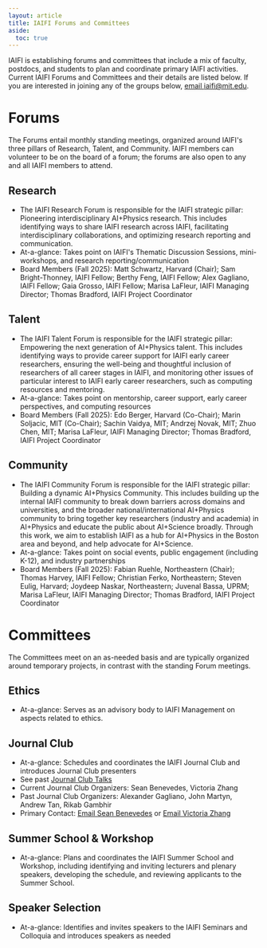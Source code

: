 ```yaml
---
layout: article
title: IAIFI Forums and Committees
aside:
  toc: true
---
```


IAIFI is establishing forums and committees that include a mix of faculty, postdocs, and students to plan and coordinate primary IAIFI activities. Current IAIFI Forums and Committees and their details are listed below. If you are interested in joining any of the groups below, [email iaifi@mit.edu](mailto:iaifi@mit.edu).

# Forums
The Forums entail monthly standing meetings, organized around IAIFI's three pillars of Research, Talent, and Community. IAIFI members can volunteer to be on the board of a forum; the forums are also open to any and all IAIFI members to attend. 

## Research
* The IAIFI Research Forum is responsible for the IAIFI strategic pillar: Pioneering interdisciplinary AI+Physics research. This includes identifying ways to share IAIFI research across IAIFI, facilitating interdisciplinary collaborations, and optimizing research reporting and communication.
* At-a-glance: Takes point on IAIFI's Thematic Discussion Sessions, mini-workshops, and research reporting/communication 
* Board Members (Fall 2025): Matt Schwartz, Harvard (Chair); Sam Bright-Thonney, IAIFI Fellow; Berthy Feng, IAIFI Fellow; Alex Gagliano, IAIFI Fellow; Gaia Grosso, IAIFI Fellow; Marisa LaFleur, IAIFI Managing Director; Thomas Bradford, IAIFI Project Coordinator

## Talent
* The IAIFI Talent Forum is responsible for the IAIFI strategic pillar: Empowering the next generation of AI+Physics talent. This includes identifying ways to provide career support for IAIFI early career researchers, ensuring the well-being and thoughtful inclusion of researchers of all career stages in IAIFI, and monitoring other issues of particular interest to IAIFI early career researchers, such as computing resources and mentoring.
* At-a-glance: Takes point on mentorship, career support, early career perspectives, and computing resources
* Board Members (Fall 2025): Edo Berger, Harvard (Co-Chair); Marin Soljacic, MIT (Co-Chair); Sachin Vaidya, MIT; Andrzej Novak, MIT; Zhuo Chen, MIT; Marisa LaFleur, IAIFI Managing Director; Thomas Bradford, IAIFI Project Coordinator

## Community
* The IAIFI Community Forum is responsible for the IAIFI strategic pillar: Building a dynamic AI+Physics Community. This includes building up the internal IAIFI community to break down barriers across domains and universities, and the broader national/international AI+Physics community to bring together key researchers (industry and academia) in AI+Physics and educate the public about AI+Science broadly. Through this work, we aim to establish IAIFI as a hub for AI+Physics in the Boston area and beyond, and help advocate for AI+Science. 
* At-a-glance: Takes point on social events, public engagement (including K-12), and industry partnerships
* Board Members (Fall 2025): Fabian Ruehle, Northeastern (Chair); Thomas Harvey, IAIFI Fellow; Christian Ferko, Northeastern; Steven Eulig, Harvard; Joydeep Naskar, Northeastern; Juvenal Bassa, UPRM; Marisa LaFleur, IAIFI Managing Director; Thomas Bradford, IAIFI Project Coordinator

# Committees
The Committees meet on an as-needed basis and are typically organized around temporary projects, in contrast with the standing Forum meetings. 

## Ethics
* At-a-glance: Serves as an advisory body to IAIFI Management on aspects related to ethics.

## Journal Club
* At-a-glance: Schedules and coordinates the IAIFI Journal Club and introduces Journal Club presenters
* See past [Journal Club Talks](/journal-club.html)
* Current Journal Club Organizers: Sean Benevedes, Victoria Zhang
* Past Journal Club Organizers: Alexander Gagliano, John Martyn, Andrew Tan, Rikab Gambhir
* Primary Contact: [Email Sean Benevedes](mailto:seanmb@mit.edu) or [Email Victoria Zhang](mailto:zhangv@mit.edu)

## Summer School & Workshop
* At-a-glance: Plans and coordinates the IAIFI Summer School and Workshop, including identifying and inviting lecturers and plenary speakers, developing the schedule, and reviewing applicants to the Summer School. 

## Speaker Selection
* At-a-glance: Identifies and invites speakers to the IAIFI Seminars and Colloquia and introduces speakers as needed


<!--
#Computing
* Status: Accepting additional members
* Coordinates the purchase and management of IAIFI computing hardware and identifies and establishes additional computing solutions, as well as facilitates the utilization of computing resources and tools
* Time commitment: One meeting per month, with some input or information gathering needed between meetings
* Current Computing Committee: Will Detmold (Chair), Taritree Wongjirad, Michael Albergo, Adriano Hernandez, Oscar Barrera, Sneh Pandya, Marisa LaFleur, Thomas Bradford
* Past Computing Committee Members: Siddharth Mishra-Sharma, Andrew Saydjari, Denis Boyda, Mit Kotak
* Primary Contact: [Email Will Detmold (Chair)](mailto:wdetmold@mit.edu)

# Industry Partnership
* Status: Accepting additional members
* Establishes and fosters connections with industry partners for mutual benefit through internships, workforce development and recruitment, resource sharing, collaboration, and funding; as well as provides resources and guidance to IAIFI members for career development and exploration. Learn more about [Career Support](/career-support.html)
* Time Commitment: Expected one-hour meeting per month and time spent developing materials (on volunteer basis)
* See the current [Job Opportunities](/job-board.html) and [Funding Opportunities](/funding-opportunities.html)
* Current Industry Partnership Committee: Marin Soljacic (Chair), Carolina Cuesta-Lazaro, Ge Yang, Nayantara Mudur, Sangeon Park, Emmanouil Theodosis, Aizhan Akhmetzhanova, Steven Eulig, Marisa LaFleur, Thomas Bradford
* Past Industry Partnership Committee: Todd Zickler, Anna Golubeva, Mike Williams, Denis Boyda
* Primary Contact: [Email Marin Soljacic (Chair)](mailto:soljacic@mit.edu)

# Public Engagement
* Status: Accepting additional members
* Develops educational materials for use in outreach activities, such as classroom visits, and brainstorms opportunities for outreach (including festivals, museum exhibits, etc)
* Time Commitment: One-hour meeting every 3-4 weeks and time spent developing materials (on volunteer basis)
* Current Public Engagement Committee: Lina Necib (Chair), Gaia Grosso, Thomas Harvey, Jigyasa Nigam, Jonathan Blazek, Christian Ferko, Marisa LaFleur, Thomas Bradford
* Past Public Engagement Committee: Carlos Argüelles-Delgado, Brent Nelson, Harold Erbin, Tri Nguyen, Polina Abratenko, Sokratis Trifinopolous, Sneh Pandya
* Primary Contact: [Email Lina Necib (Chair)](mailto:lnecib@mit.edu)

# Community Building
* Status: Accepting additional members
* Brainstorms and plans community building events (such as coffee hours, social events, meet-ups, etc.)
* Time Commitment: One-hour meeting per month and time spent helping with event setup occasionally
* Current Community Building Committee: Tracy Slatyer (Chair), Aizhan Akhmetzhanova, Joydeep Naskar, Omar Alterkait, Victoria Zhang, Marisa LaFleur, Thomas Bradford
* Past Community Building Committee: Matt Schwartz, Mike Williams, Mehmet Demirtas, Niklas Nolte, Fabian Ruehle, Ouail Kitouni, Alexander Gagliano, Jessie Micallef
* Primary Contact: [Email Tracy Slatyer (Chair)](mailto:tslatyer@mit.edu)

# Early Career and Ethics
* Status: Will rotate membership in Fall 2025
* Time Commitment: One-hour meeting per month and occasional email discussion
* [Learn more about this committee](/ecec.html)
* Current ECEC: Lisa Barsotti (Chair), Carolina Cuesta-Lazaro, Zeviel Imani, David Kaiser, Leo Yao, Diego Vasquez, Jamie Sullivan, Yiding Song, Marisa LaFleur, Thomas Bradford
* Past ECEC: Edo Berger, Tracy Slatyer, Siddharth Mishra-Sharma, Mehmet Demirtas, Harold Erbin, Katherine Fraser, Jasmine Gill, Anindita Maiti, Sean Benevedes, Rashmish Mishra, Tess Smidt, Jessie Micallef, Elyssa Hofgard
* Primary Contact: [Email Lisa Barsotti (Chair)](mailto:lisabar@mit.edu) 


# Speaker Selection 
* Status: No additional members needed at this time
* Identifies and invites speakers to the IAIFI Seminars and Colloquia and introduces speakers as needed
* Time Commitment: One or two two-hour meetings every semester and attendance at talks
* Current Speaker Selection Committee: Alexander Gagliano (Co-Chair), Gaia Grosso (Co-Chair), Ameya Shrikant Daigavane, Aurelien Dersy, Andrzej Novak, Dan Roberts, Vincent Song, Jamie Sullivan, Victoria Zhang, Marisa LaFleur, Thomas Bradford
* Past Speaker Selection Committee: Di Luo, Siddharth Mishra-Sharma, Nayantara Mudur, Demba Ba, Cora Dvorkin, Arkopal Dutt
* Primary Contacts: [Email Alexander Gagliano](mailto:gaglian2@mit.edu) or [email Gaia Grosso](mailto:gaiag795@mit.edu)

# Summer School & Workshop
* Status: Will rotate membership in Fall 2025
* Plans and coordinates the IAIFI Summer School and Workshop, including identifying and inviting lecturers and plenary speakers, developing the schedule, and reviewing applicants to the Summer School
* Time Commitment: One two-hour meeting every 2-3 months and time spent helping at the Summer School/Workshop
* See this year's [Summer School](/phd-summer-school.html) and [Summer Workshop](/summer-workshop.html) programs
* Current Summer School and Workshop Committee: Fabian Ruehle (Chair), Sneh Pandya, Yidi Qi, Emmanouil Theodosis, Cora Dvorkin, Sam Bright-Thonney, Bill Freeman, Thomas Harvey, Marisa LaFleur, Thomas Bradford
* Past Summer School and Workshop Committee: Jim Halverson, Shuchin Aeron, Tess Smidt, Denis Boyda, Anna Golubeva, Ouail Kitouni, Jeffrey Lazar, Peter Lu, Nayantara Mudur, Dylan Rankin, Demba Ba, Di Luo, Alexander Gagliano, Sokratis Trifinopoulos, Polina Abratenko, Owen Dugan
* Primary Contact: [Email Fabian Ruehle (Chair)](mailto:f.ruehle@northeastern.edu)

<!--
# Communications
* Status: Accepting new members
* Provide feedback on and contribute to both internal and external communications to enhance the reach and impact of IAIFI in both physics and AI communities.
* Time Commitment: One-hour meeting each month and time spent contributing to communications.
* Current Communications Committee: Pulkit Agrawal (Chair), Tracy Slatyer, Cari Cesarotti, Richard Li, Marisa LaFleur
* Past Communications Committee: Anna Golubeva
* Primary Contact: [Email Pulkit Agrawal (Chair)](mailto:pulkitag@mit.edu)


# Journal Club Organizers
* Status: No additional organizers needed at this time, but [sign up here to lead a Journal Club](https://forms.gle/zfpT4QQdXg8tu6VB7)
* Schedules and coordinates the IAIFI Journal Club and introduces Journal Club presenters
* Time Commitment: One-hour meeting per semester, attendance at Journal Club every 1-2 weeks, and time spent inviting presenters
* See past [Journal Club Talks](/journal-club.html)
* Current Journal Club Organizers: Sean Benevedes, Victoria Zhang
* Past Journal Club Organizers: Alexander Gagliano, John Martyn, Andrew Tan, Rikab Gambhir
* Primary Contact: [Email Sean Benevedes](mailto:seanmb@mit.edu) or [Email Victoria Zhang](mailto:zhangv@mit.edu)
-->
